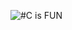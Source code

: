 ![#C is FUN](https://imgs.search.brave.com/tfuBAQereknpojWv3ZvNKRnuJT3ffVXWHBGJ21qi5nI/rs:fit:860:0:0:0/g:ce/aHR0cHM6Ly9pLnJl/ZGQuaXQvZXpyMXVw/emRobWp6LmpwZw)
